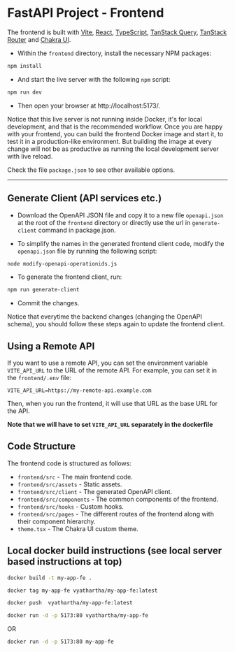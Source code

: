 # FastAPI Project - Frontend

The frontend is built with [Vite](https://vitejs.dev/), [React](https://reactjs.org/), [TypeScript](https://www.typescriptlang.org/), [TanStack Query](https://tanstack.com/query), [TanStack Router](https://tanstack.com/router) and [Chakra UI](https://chakra-ui.com/).


* Within the `frontend` directory, install the necessary NPM packages:

```bash
npm install
```

* And start the live server with the following `npm` script:

```bash
npm run dev
```

* Then open your browser at http://localhost:5173/.

Notice that this live server is not running inside Docker, it's for local development, and that is the recommended workflow. Once you are happy with your frontend, you can build the frontend Docker image and start it, to test it in a production-like environment. But building the image at every change will not be as productive as running the local development server with live reload.

Check the file `package.json` to see other available options.


---



## Generate Client (API services etc.)

* Download the OpenAPI JSON file and copy it to a new file `openapi.json` at the root of the `frontend` directory or directly use the url in `generate-client` command in package.json.

* To simplify the names in the generated frontend client code, modify the `openapi.json` file by running the following script:

```bash
node modify-openapi-operationids.js
```

* To generate the frontend client, run:

```bash
npm run generate-client
```

* Commit the changes.

Notice that everytime the backend changes (changing the OpenAPI schema), you should follow these steps again to update the frontend client.

## Using a Remote API

If you want to use a remote API, you can set the environment variable `VITE_API_URL` to the URL of the remote API. For example, you can set it in the `frontend/.env` file:

```env
VITE_API_URL=https://my-remote-api.example.com
```

Then, when you run the frontend, it will use that URL as the base URL for the API.

**Note that we will have to set `VITE_API_URL` separately in the dockerfile**

## Code Structure

The frontend code is structured as follows:

* `frontend/src` - The main frontend code.
* `frontend/src/assets` - Static assets.
* `frontend/src/client` - The generated OpenAPI client.
* `frontend/src/components` -  The common components of the frontend.
* `frontend/src/hooks` - Custom hooks.
* `frontend/src/pages` - The different routes of the frontend along with their component hierarchy.
* `theme.tsx` - The Chakra UI custom theme.



## Local docker build instructions (see local server based instructions at top)
```bash
docker build -t my-app-fe .
```
```bash
docker tag my-app-fe vyathartha/my-app-fe:latest
```
```bash
docker push  vyathartha/my-app-fe:latest
```

```bash
docker run -d -p 5173:80 vyathartha/my-app-fe
```
OR
```bash
docker run -d -p 5173:80 my-app-fe
```
